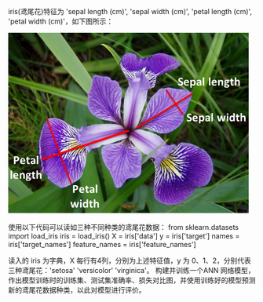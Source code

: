 
iris(鸢尾花)特征为 'sepal length (cm)', 'sepal width (cm)', 'petal length (cm)', 'petal width (cm)'，如下图所示：

![鸢尾花.png](https://github.com/ytWu1314/ANN_iris/blob/master/%E9%B8%A2%E5%B0%BE%E8%8A%B1.png)


使用以下代码可以读如三种不同种类的鸢尾花数据：
from sklearn.datasets import load_iris
iris = load_iris()
X = iris['data']
y = iris['target']
names = iris['target_names']
feature_names = iris['feature_names']

读入的 iris 为字典，X 每行有4列，分别为上述特征值，y 为 0、1、2，分别代表三种鸢尾花：'setosa' 'versicolor' 'virginica'。
构建并训练一个ANN 网络模型，作出模型训练时的训练集、测试集准确率、损失对比图，并使用训练好的模型预测新的鸢尾花数据种类，以此对模型进行评价。
